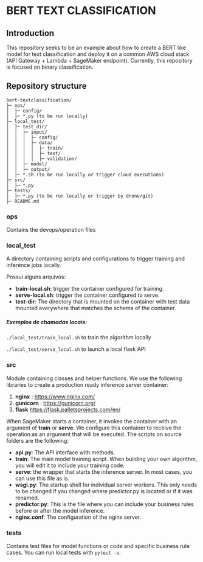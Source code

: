 # BERT TEXT CLASSIFICATION

## Introduction

This repository seeks to be an example about how to create a BERT like model for text classification and deploy it on a common AWS cloud stack (API Gateway + Lambda + SageMaker endpoint). Currently, this repository is focused on binary classification.

## Repository structure

```
bert-textclassification/
├─ ops/
│  ├─ config/
│  ├─ *.py (to be run locally)
├─ local_test/
│  ├─ test_dir/
│  │  ├─ input/
│  │  │  ├─ config/
│  │  │  ├─ data/
│  │  │  │  ├─ train/
│  │  │  │  ├─ test/
│  │  │  │  ├─ validation/
│  │  ├─ model/
│  │  ├─ output/
│  ├─ *.sh (to be run locally or trigger cloud executions)
├─ src/
│  ├─ *.py
├─ tests/
│  ├─ *.py (to be run locally or trigger by drone/git)
├─ README.md
```

### ops
Contains the devops/operation files

### local_test
A directory containing scripts and configurations to trigger training and inference jobs locally.

Possui alguns arquivos:
* __train-local.sh__: trigger the container configured for training.
* __serve-local.sh__: trigger the container configured to serve.
* __test-dir__: The directory that is mounted on the container with test data mounted everywhere that matches the schema of the container.

##### Exemplos de chamadas locais:

`./local_test/train_local.sh` to train the algorithm locally

`./local_test/serve_local.sh` to launch a local flask API

### src
Module containing classes and helper functions.
We use the following libraries to create a production ready inference server container:

1. __nginx__ : https://www.nginx.com/
2. __gunicorn__ : https://gunicorn.org/ 
3. __flask__ https://flask.palletsprojects.com/en/

When SageMaker starts a container, it invokes the container with an argument of __train__ or __serve__. We configure this container to receive the operation as an argument that will be executed. The scripts on source folders are the following:

* __api.py__: The API interface with methods.
* __train__: The main model training script. When building your own algorithm, you will edit it to include your training code.
* __serve__: the wrapper that starts the inference server. In most cases, you can use this file as is.
* __wsgi.py__: The startup shell for individual server workers. This only needs to be changed if you changed where predictor.py is located or if it was renamed.
* __predictor.py__: This is the file where you can include your business rules before or after the model inference.
* __nginx.conf__: The configuration of the nginx server.

### tests
Contains test files for model functions or code and specific business rule cases. You can run local tests with `pytest -v`.
